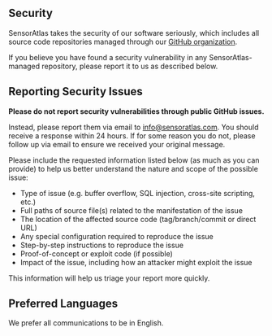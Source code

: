 ## Security

SensorAtlas takes the security of our software seriously, which includes all source code repositories managed through our [GitHub organization](https://github.com/sensoratlas).

If you believe you have found a security vulnerability in any SensorAtlas-managed repository, please report it to us as described below.

## Reporting Security Issues

**Please do not report security vulnerabilities through public GitHub issues.** 

Instead, please report them via email to [info@sensoratlas.com](mailto:info@sensoratlas.com). You should receive a response within 24 hours. If for some reason you do not, please follow up via email to ensure we received your original message.

Please include the requested information listed below (as much as you can provide) to help us better understand the nature and scope of the possible issue:

  * Type of issue (e.g. buffer overflow, SQL injection, cross-site scripting, etc.)
  * Full paths of source file(s) related to the manifestation of the issue
  * The location of the affected source code (tag/branch/commit or direct URL)
  * Any special configuration required to reproduce the issue
  * Step-by-step instructions to reproduce the issue
  * Proof-of-concept or exploit code (if possible)
  * Impact of the issue, including how an attacker might exploit the issue

This information will help us triage your report more quickly.
 
## Preferred Languages

We prefer all communications to be in English.

